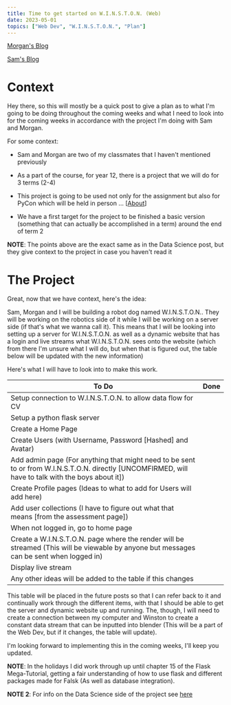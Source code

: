 ```yaml
---
title: Time to get started on W.I.N.S.T.O.N. (Web)
date: 2023-05-01
topics: ["Web Dev", "W.I.N.S.T.O.N.", "Plan"]
---
```


[Morgan's Blog](https://Morgan-Potter.github.io)

[Sam's Blog](https://samsidebotham.com)

# Context
Hey there, so this will mostly be a quick post to give a plan as to what I'm going to be doing throughout the coming weeks and what I need to look into for the coming weeks in accordance with the project I'm doing with Sam and Morgan.

For some context:

* Sam and Morgan are two of my classmates that I haven't mentioned previously

* As a part of the course, for year 12, there is a project that we will do for 3 terms (2-4)

* This project is going to be used not only for the assignment but also for PyCon which will be held in person ... \[[About](https://2023.pycon.org.au/)\]

* We have a first target for the project to be finished a basic version (something that can actually be accomplished in a term) around the end of term 2

**NOTE**: The points above are the exact same as in the Data Science post, but they give context to the project in case you haven't read it

# The Project
Great, now that we have context, here's the idea:

Sam, Morgan and I will be building a robot dog named W.I.N.S.T.O.N.. They will be working on the robotics side of it while I will be working on a server side (if that's what we wanna call it). This means that I will be looking into setting up a server for W.I.N.S.T.O.N. as well as a dynamic website that has a login and live streams what W.I.N.S.T.O.N. sees onto the website (which from there I'm unsure what I will do, but when that is figured out, the table below will be updated with the new information)

Here's what I will have to look into to make this work.

|To Do|Done|
|-|-|
|Setup connection to W.I.N.S.T.O.N. to allow data flow for CV||
|Setup a python flask server| |
|Create a Home Page| |
|Create Users (with Username, Password [Hashed] and Avatar)||
|Add admin page (For anything that might need to be sent to or from W.I.N.S.T.O.N. directly [UNCOMFIRMED, will have to talk with the boys about it])||
|Create Profile pages (Ideas to what to add for Users will add here)||
|Add user collections (I have to figure out what that means [from the assessment page])||
|When not logged in, go to home page||
|Create a W.I.N.S.T.O.N. page where the render will be streamed (This will be viewable by anyone but messages can be sent when logged in)||
|Display live stream||
|Any other ideas will be added to the table if this changes||

This table will be placed in the future posts so that I can refer back to it and continually work through the different items, with that I should be able to get the server and dynamic website up and running. The, though, I will need to create a connection between my computer and Winston to create a constant data stream that can be inputted into blender (This will be a part of the Web Dev, but if it changes, the table will update).

I'm looking forward to implementing this in the coming weeks, I'll keep you updated.

**NOTE**: In the holidays I did work through up until chapter 15 of the Flask Mega-Tutorial, getting a fair understanding of how to use flask and different packages made for Falsk (As well as database integration).

**NOTE 2**: For info on the Data Science side of the project see [here](https://joush007.github.io/blog/timeToStartDataProject)